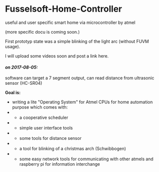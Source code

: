 # Fusselsoft-Home-Controller
useful and user specific smart home via microcontroller by atmel

(more specific docu is coming soon.)

First prototyp state was a simple blinking of the light arc (without FUVM usage).

I will upload some videos soon and post a link here.

#### _on 2017-08-05:_

software can target a 7 segment output, can read distance from ultrasonic sensor (HC-SR04)

**Goal is:**
* writing a lite "Operating System" for Atmel CPUs for home automation purpose which comes with:
* * a cooperative scheduler
* * simple user interface tools
* * some tools for distance sensor
* * a tool for blinking of a christmas arch (Schwibbogen)
* * some easy network tools for communicating with other atmels and raspberry pi for information interchange
